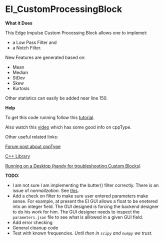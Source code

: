 # EI_CustomProcessingBlock

**What it Does**

This Edge Impulse Custom Processing Block allows one to implemet:
* a Low Pass Filter and
* a Notch Filter.

New Features are generated based on:
* Mean
* Median
* StDev
* Skew
* Kurtosis

Other statistics can easily be added near line 150.

**Help**

To get this code running follow this [tutorial](https://docs.edgeimpulse.com/docs/edge-impulse-studio/processing-blocks/custom-blocks).

Also watch this [video](https://www.youtube.com/watch?v=7vr4D_zlQTE) which has some good info on cppType.

Other useful related links:

[Forum post about cppType](https://forum.edgeimpulse.com/t/doubt-about-the-custom-preprocessing-block/4805)

[C++ Library](https://docs.edgeimpulse.com/docs/deployment/running-your-impulse-locally)

[Running on a Desktop (handy for troubleshooting Custom Blocks)](https://docs.edgeimpulse.com/docs/deployment/running-your-impulse-locally/running-your-impulse-locally)

**TODO:**

* I am not sure I am implementing the butter() filter correctly. There is an issue of *normailzation*. See [this](https://docs.scipy.org/doc/scipy/reference/generated/scipy.signal.butter.html).
* Add a check on filter to make sure user entered parameters make sense. For example, at present the EI GUI allows a float to be enetered into an integer field. The GUI designed is forcing the backend designer to do his work for him. The GUI designer needs to inspect the `parameters.json` file to see what is alllowed in a given GUI field.
* Add error checking
* General cleanup code
* Test with known frequencies. *Until then in `scipy` and `numpy` we trust.*

